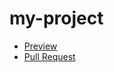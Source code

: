 # my-project
- [Preview](https://github.com/ovynarchuk/my-project1)
- [Pull Request](https://github.com/ovynarchuk/my-project1/pull/1/files)
